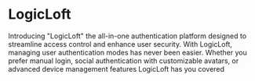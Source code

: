 # LogicLoft

Introducing "LogicLoft" the all-in-one authentication platform designed to streamline access control and enhance user security. With LogicLoft, managing user authentication modes has never been easier. Whether you prefer manual login, social authentication with customizable avatars, or advanced device management features LogicLoft has you covered
